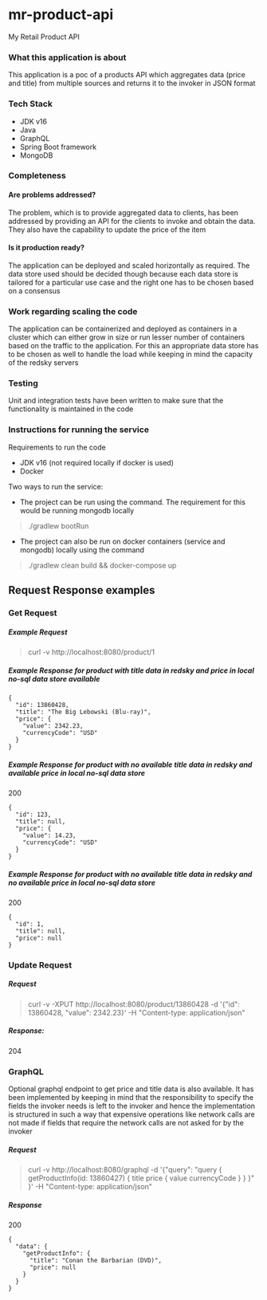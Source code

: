 # mr-product-api
My Retail Product API

### What this application is about
This application is a poc of a products API which aggregates data (price and title) from multiple sources and returns it to the invoker in JSON format

### Tech Stack
- JDK v16
- Java
- GraphQL
- Spring Boot framework
- MongoDB

### Completeness
#### Are problems addressed?
The problem, which is to provide aggregated data to clients, has been addressed by providing an API for the clients to invoke and obtain the data.
They also have the capability to update the price of the item

#### Is it production ready?
The application can be deployed and scaled horizontally as required. The data store used should be decided though because each data store is
tailored for a particular use case and the right one has to be chosen based on a consensus

### Work regarding scaling the code
The application can be containerized and deployed as containers in a cluster which can either grow
in size or run lesser number of containers based on the traffic to the application. For this an appropriate data store has to be
chosen as well to handle the load while keeping in mind the capacity of the redsky servers

### Testing
Unit and integration tests have been written to make sure that the functionality is maintained in the code

### Instructions for running the service
Requirements to run the code
- JDK v16 (not required locally if docker is used)
- Docker

Two ways to run the service:
- The project can be run using the command. The requirement for this would be running mongodb locally
>./gradlew bootRun

- The project can also be run on docker containers (service and mongodb) locally using the command
>./gradlew clean build && docker-compose up

## Request Response examples
### Get Request
##### Example Request
>curl -v http://localhost:8080/product/1
##### Example Response for product with title data in redsky and price in local no-sql data store available
```
{
  "id": 13860428,
  "title": "The Big Lebowski (Blu-ray)",
  "price": {
    "value": 2342.23,
    "currencyCode": "USD"
  }
}
```
##### Example Response for product with no available title data in redsky and available price in local no-sql data store
200
```
{
  "id": 123,
  "title": null,
  "price": {
    "value": 14.23,
    "currencyCode": "USD"
  }
}
```
##### Example Response for product with no available title data in redsky and no available price in local no-sql data store
200
```
{
  "id": 1,
  "title": null,
  "price": null
}
```

### Update Request
##### Request
>curl -v -XPUT http://localhost:8080/product/13860428 -d '{"id": 13860428, "value": 2342.23}' -H "Content-type: application/json"
##### Response:
204

### GraphQL
Optional graphql endpoint to get price and title data is also available. It has been implemented by keeping in mind that the responsibility to specify the fields the invoker needs is left to the invoker and hence the implementation is structured in such a way that expensive operations like network calls are not made if fields that require the network calls are not asked for by the invoker 
##### Request
>curl -v http://localhost:8080/graphql -d '{"query": "query { getProductInfo(id: 13860427) { title price { value currencyCode } } }" }' -H "Content-type: application/json"
##### Response
200
```
{
  "data": {
    "getProductInfo": {
      "title": "Conan the Barbarian (DVD)",
      "price": null
    }
  }
}
```